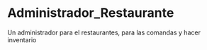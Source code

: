 # Administrador_Restaurante
Un administrador para el restaurantes, para las comandas y hacer inventario
